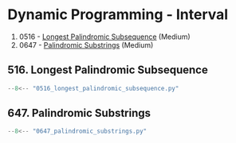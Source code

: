 # Dynamic Programming - Interval

1. 0516 - [Longest Palindromic Subsequence](https://leetcode.com/problems/longest-palindromic-subsequence/) (Medium)
2. 0647 - [Palindromic Substrings](https://leetcode.com/problems/palindromic-substrings/) (Medium)

## 516. Longest Palindromic Subsequence

```python
--8<-- "0516_longest_palindromic_subsequence.py"
```

## 647. Palindromic Substrings

```python
--8<-- "0647_palindromic_substrings.py"
```
